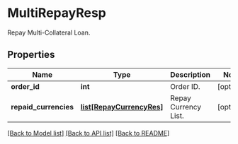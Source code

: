 # MultiRepayResp

Repay Multi-Collateral Loan.
## Properties
Name | Type | Description | Notes
------------ | ------------- | ------------- | -------------
**order_id** | **int** | Order ID. | [optional] 
**repaid_currencies** | [**list[RepayCurrencyRes]**](RepayCurrencyRes.md) | Repay Currency List. | [optional] 

[[Back to Model list]](../README.md#documentation-for-models) [[Back to API list]](../README.md#documentation-for-api-endpoints) [[Back to README]](../README.md)


